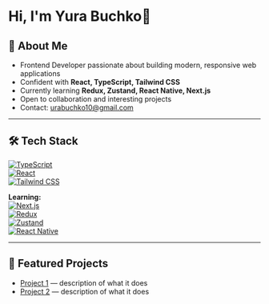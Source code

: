 # Hi, I'm Yura Buchko👋

## 🚀 About Me  
- Frontend Developer passionate about building modern, responsive web applications  
- Confident with **React, TypeScript, Tailwind CSS**  
- Currently learning **Redux, Zustand, React Native, Next.js**  
- Open to collaboration and interesting projects  
- Contact: [urabuchko10@gmail.com](mailto:urabuchko10@gmail.com)  

---

## 🛠 Tech Stack  
[![TypeScript](https://img.shields.io/badge/TypeScript-%23007ACC.svg?style=flat&logo=typescript&logoColor=white)](https://www.typescriptlang.org/)  
[![React](https://img.shields.io/badge/React-%2320232a.svg?style=flat&logo=react&logoColor=%2361DAFB)](https://react.dev/)  
[![Tailwind CSS](https://img.shields.io/badge/Tailwind_CSS-%2338B2AC.svg?style=flat&logo=tailwind-css&logoColor=white)](https://tailwindcss.com/)  

**Learning:**  
[![Next.js](https://img.shields.io/badge/Next.js-000000.svg?style=flat&logo=next.js&logoColor=white)](https://nextjs.org/)   
[![Redux](https://img.shields.io/badge/Redux-%23593d88.svg?style=flat&logo=redux&logoColor=white)](https://redux.js.org/)  
[![Zustand](https://img.shields.io/badge/Zustand-%2320232a.svg?style=flat&logo=react&logoColor=white)](https://docs.pmnd.rs/zustand/getting-started/introduction)  
[![React Native](https://img.shields.io/badge/React_Native-20232a.svg?style=flat&logo=react&logoColor=%2361DAFB)](https://reactnative.dev/)  

---

## 📌 Featured Projects  
- [Project 1](#) — description of what it does  
- [Project 2](#) — description of what it does  
